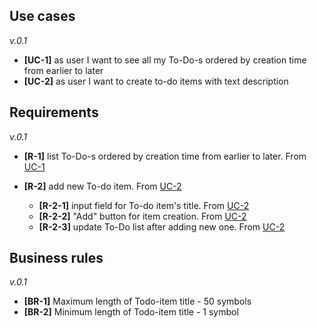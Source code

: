 ## Use cases

*v.0.1*

- <a name="uc-1"></a>**[UC-1]** as user I want to see all my To-Do-s ordered by creation time from earlier to later
- <a name="uc-2"></a>**[UC-2]** as user I want to create to-do items with text description

## Requirements

*v.0.1*

- <a name="r-1"></a>**[R-1]** list To-Do-s ordered by creation time from earlier to later. From [UC-1](#uc-1)

- <a name="r-2"></a>**[R-2]** add new To-do item. From [UC-2](#uc-2)
    - <a name="r-2-1">**[R-2-1]** input field for To-do item's title. From [UC-2](#uc-2)
    - <a name="r-2-2">**[R-2-2]** "Add" button for item creation. From [UC-2](#uc-2)
    - <a name="r-2-3">**[R-2-3]** update To-Do list after adding new one. From [UC-2](#uc-2)

## Business rules

*v.0.1*

- <a name="br-1">**[BR-1]** Maximum length of Todo-item title - 50 symbols
- <a name="br-2">**[BR-2]** Minimum length of Todo-item title - 1 symbol
